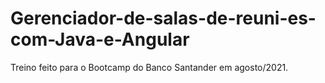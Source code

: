 # Gerenciador-de-salas-de-reuni-es-com-Java-e-Angular
Treino feito para o Bootcamp do Banco Santander em agosto/2021.
